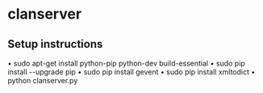 # clanserver

## Setup instructions ##

•	sudo apt-get install python-pip python-dev build-essential
•	sudo pip install --upgrade pip
•	sudo pip install gevent
•	sudo pip install xmltodict
•	python clanserver.py
